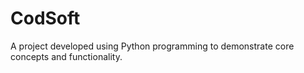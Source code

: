 # CodSoft
A project developed using Python programming to demonstrate core concepts and functionality.
